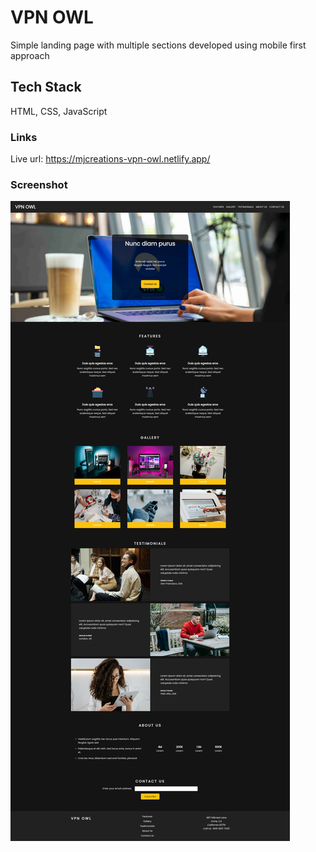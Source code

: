# VPN OWL

Simple landing page with multiple sections developed using mobile first approach

## Tech Stack

HTML, CSS, JavaScript

### Links

Live url: https://mjcreations-vpn-owl.netlify.app/

### Screenshot

![Home](./screenshot.png)
